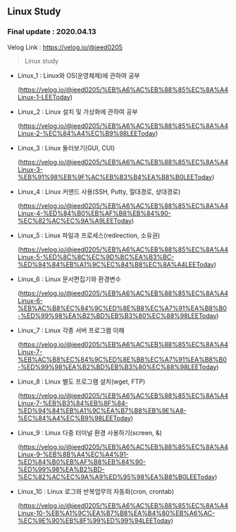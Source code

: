 ## Linux Study
### Final update : 2020.04.13

Velog Link : https://velog.io/@ieed0205

> Linux study
* Linux_1 : Linux와 OS(운영체제)에 관하여 공부

    (https://velog.io/@ieed0205/%EB%A6%AC%EB%88%85%EC%8A%A4Linux-1-LEEToday)

* Linux_2 : Linux 설치 및 가상화에 관하여 공부

    (https://velog.io/@ieed0205/%EB%A6%AC%EB%88%85%EC%8A%A4Linux-2-%EC%84%A4%EC%B9%98LEEToday)
* Linux_3 : Linux 둘러보기(GUI, CUI)

    (https://velog.io/@ieed0205/%EB%A6%AC%EB%88%85%EC%8A%A4Linux-3-%EB%91%98%EB%9F%AC%EB%B3%B4%EA%B8%B0LEEToday)
* Linux_4 : Linux 커맨드 사용(SSH, Putty, 절대경로, 상대경로)

    (https://velog.io/@ieed0205/%EB%A6%AC%EB%88%85%EC%8A%A4Linux-4-%ED%84%B0%EB%AF%B8%EB%84%90-%EC%82%AC%EC%9A%A9LEEToday)

* Linux_5 : Linux 파일과 프로세스(redirection, 소유권)

    (https://velog.io/@ieed0205/%EB%A6%AC%EB%88%85%EC%8A%A4Linux-5-%ED%8C%8C%EC%9D%BC%EA%B3%BC-%ED%94%84%EB%A1%9C%EC%84%B8%EC%8A%A4LEEToday)

* Linux_6 : Linux 문서편집기와 환경변수

    (https://velog.io/@ieed0205/%EB%A6%AC%EB%88%85%EC%8A%A4Linux-6-%EB%AC%B8%EC%84%9C%ED%8E%B8%EC%A7%91%EA%B8%B0-%ED%99%98%EA%B2%BD%EB%B3%80%EC%88%98LEEToday)

* Linux_7 : Linux 각종 서버 프로그램 이해

    (https://velog.io/@ieed0205/%EB%A6%AC%EB%88%85%EC%8A%A4Linux-7-%EB%AC%B8%EC%84%9C%ED%8E%B8%EC%A7%91%EA%B8%B0-%ED%99%98%EA%B2%BD%EB%B3%80%EC%88%98LEEToday)

* Linux_8 : Linux 별도 프로그램 설치(wget, FTP)

    (https://velog.io/@ieed0205/%EB%A6%AC%EB%88%85%EC%8A%A4Linux-7-%EB%B3%84%EB%8F%84-%ED%94%84%EB%A1%9C%EA%B7%B8%EB%9E%A8-%EC%84%A4%EC%B9%98LEEToday)

* Linux_9 : Linux 다중 터미널 환경 사용하기(screen, &)

    (https://velog.io/@ieed0205/%EB%A6%AC%EB%88%85%EC%8A%A4Linux-9-%EB%8B%A4%EC%A4%91-%ED%84%B0%EB%AF%B8%EB%84%90-%ED%99%98%EA%B2%BD-%EC%82%AC%EC%9A%A9%ED%95%98%EA%B8%B0LEEToday)

* Linux_10 : Linux 로그와 반복업무의 자동화(cron, crontab)

    (https://velog.io/@ieed0205/%EB%A6%AC%EB%88%85%EC%8A%A4Linux-10-%EB%A1%9C%EA%B7%B8%EA%B4%80%EB%A6%AC-%EC%9E%90%EB%8F%99%ED%99%94LEEToday)